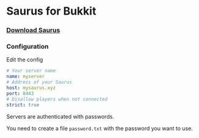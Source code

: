 # Saurus for Bukkit

### [Download Saurus](https://github.com/saurusmc/saurus-bukkit/raw/master/build/libs/saurus-1.0.jar)

### Configuration

Edit the config

```yaml
# Your server name
name: myserver
# Address of your Saurus
host: mysaurus.xyz
port: 8443
# Disallow players when not connected
strict: true
```

Servers are authenticated with passwords.

You need to create a file `password.txt` with the password you want to use.
